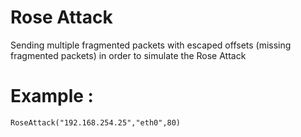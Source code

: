 # Rose Attack

Sending multiple fragmented packets with escaped offsets (missing fragmented packets) in order to simulate the Rose Attack

# Example : 
``` RoseAttack("192.168.254.25","eth0",80) ```
